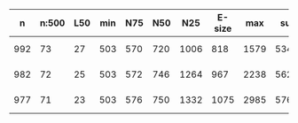 n    |n:500  |L50  |min  |N75  |N50  |N25   |E-size  |max   |sum    |name
---  |---    |---  |---  |---  |---  |---   |---     |---   |---    |---
992  |73     |27   |503  |570  |720  |1006  |818     |1579  |53477  |test-unitigs.fa
982  |72     |25   |503  |572  |746  |1264  |967     |2238  |56262  |test-contigs.fa
977  |71     |23   |503  |576  |750  |1332  |1075    |2985  |57658  |test-scaffolds.fa

